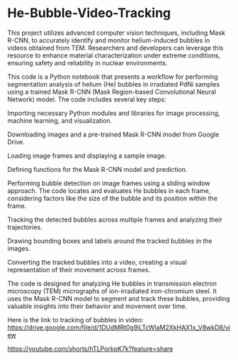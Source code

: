 # He-Bubble-Video-Tracking
 This project utilizes advanced computer vision techniques, including Mask R-CNN, to accurately identify and monitor helium-induced bubbles in videos obtained from TEM. Researchers and developers can leverage this resource to enhance material characterization under extreme conditions, ensuring safety and reliability in nuclear environments.

 This code is a Python notebook that presents a workflow for performing segmentation analysis of helium (He) bubbles in irradiated PdNi samples using a trained Mask R-CNN (Mask Region-based Convolutional Neural Network) model. The code includes several key steps:

Importing necessary Python modules and libraries for image processing, machine learning, and visualization.

Downloading images and a pre-trained Mask R-CNN model from Google Drive.

Loading image frames and displaying a sample image.

Defining functions for the Mask R-CNN model and prediction.

Performing bubble detection on image frames using a sliding window approach. The code locates and evaluates He bubbles in each frame, considering factors like the size of the bubble and its position within the frame.

Tracking the detected bubbles across multiple frames and analyzing their trajectories.

Drawing bounding boxes and labels around the tracked bubbles in the images.

Converting the tracked bubbles into a video, creating a visual representation of their movement across frames.

The code is designed for analyzing He bubbles in transmission electron microscopy (TEM) micrographs of ion-irradiated iron-chromium steel. It uses the Mask R-CNN model to segment and track these bubbles, providing valuable insights into their behavior and movement over time.

Here is the link to tracking of bubbles in video: https://drive.google.com/file/d/1DUdMRt0g9iLTcWlaM2XkHAX1x_V8wkD8/view

https://youtube.com/shorts/hTLPorkpK7k?feature=share
